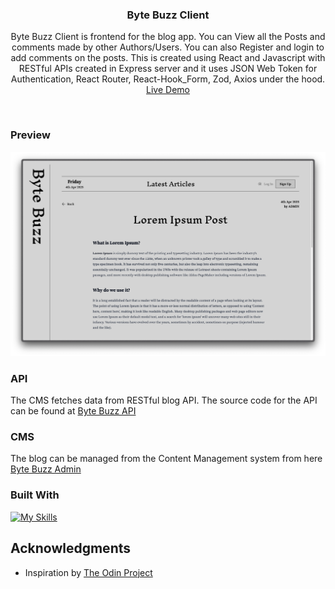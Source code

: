 <h3 align="center">Byte Buzz Client</h3>

  <p align="center">
    Byte Buzz Client is frontend for the blog app. You can View all the Posts and comments made by other Authors/Users. You can also Register and login to add comments on the posts. This is created using React and Javascript with RESTful APIs created in Express server and it uses JSON Web Token for Authentication, React Router, React-Hook_Form, Zod, Axios under the hood.
    <br />
    <a href="" target="_blank">Live Demo</a>
  </p>
</div>
<br>

<!-- ABOUT THE PROJECT -->

### Preview

<div align="center">
 <img src="./public/preview.png">
</div>

### API

The CMS fetches data from RESTful blog API. The source code for the API can be found at <a href="https://github.com/notsanta20/byte_buzz_api" target="_blank">Byte Buzz API</a>

### CMS

The blog can be managed from the Content Management system from here <a href="https://github.com/notsanta20/byte_buzz_admin" target="_blank">Byte Buzz Admin</a>

### Built With

[![My Skills](https://skillicons.dev/icons?i=html,css,javascript,react,tailwindcss,vite)](https://skillicons.dev)

<!-- ACKNOWLEDGMENTS -->

## Acknowledgments

- Inspiration by <a href="https://www.theodinproject.com/lessons/node-path-nodejs-blog-api" target="_blank">The Odin Project</a>
